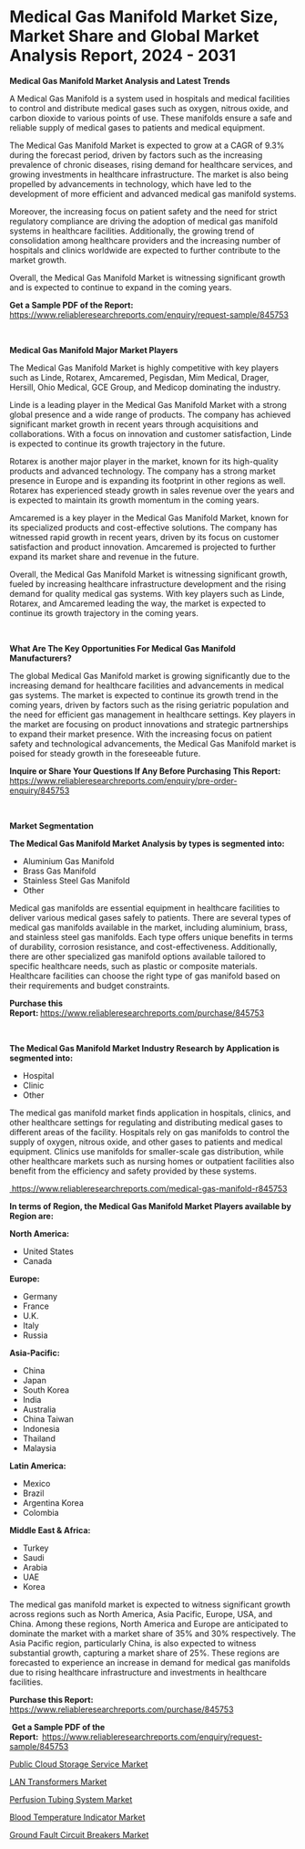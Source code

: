 <p><h1>Medical Gas Manifold Market Size, Market Share and Global Market Analysis Report, 2024 - 2031</h1></p><p><strong>Medical Gas Manifold Market Analysis and Latest Trends</strong></p>
<p><p>A Medical Gas Manifold is a system used in hospitals and medical facilities to control and distribute medical gases such as oxygen, nitrous oxide, and carbon dioxide to various points of use. These manifolds ensure a safe and reliable supply of medical gases to patients and medical equipment.</p><p>The Medical Gas Manifold Market is expected to grow at a CAGR of 9.3% during the forecast period, driven by factors such as the increasing prevalence of chronic diseases, rising demand for healthcare services, and growing investments in healthcare infrastructure. The market is also being propelled by advancements in technology, which have led to the development of more efficient and advanced medical gas manifold systems.</p><p>Moreover, the increasing focus on patient safety and the need for strict regulatory compliance are driving the adoption of medical gas manifold systems in healthcare facilities. Additionally, the growing trend of consolidation among healthcare providers and the increasing number of hospitals and clinics worldwide are expected to further contribute to the market growth.</p><p>Overall, the Medical Gas Manifold Market is witnessing significant growth and is expected to continue to expand in the coming years.</p></p>
<p><strong>Get a Sample PDF of the Report:&nbsp;</strong> <a href="https://www.reliableresearchreports.com/enquiry/request-sample/845753">https://www.reliableresearchreports.com/enquiry/request-sample/845753</a></p>
<p>&nbsp;</p>
<p><strong>Medical Gas Manifold Major Market Players</strong></p>
<p><p>The Medical Gas Manifold Market is highly competitive with key players such as Linde, Rotarex, Amcaremed, Pegisdan, Mim Medical, Drager, Hersill, Ohio Medical, GCE Group, and Medicop dominating the industry.</p><p>Linde is a leading player in the Medical Gas Manifold Market with a strong global presence and a wide range of products. The company has achieved significant market growth in recent years through acquisitions and collaborations. With a focus on innovation and customer satisfaction, Linde is expected to continue its growth trajectory in the future.</p><p>Rotarex is another major player in the market, known for its high-quality products and advanced technology. The company has a strong market presence in Europe and is expanding its footprint in other regions as well. Rotarex has experienced steady growth in sales revenue over the years and is expected to maintain its growth momentum in the coming years.</p><p>Amcaremed is a key player in the Medical Gas Manifold Market, known for its specialized products and cost-effective solutions. The company has witnessed rapid growth in recent years, driven by its focus on customer satisfaction and product innovation. Amcaremed is projected to further expand its market share and revenue in the future.</p><p>Overall, the Medical Gas Manifold Market is witnessing significant growth, fueled by increasing healthcare infrastructure development and the rising demand for quality medical gas systems. With key players such as Linde, Rotarex, and Amcaremed leading the way, the market is expected to continue its growth trajectory in the coming years.</p></p>
<p>&nbsp;</p>
<p><strong>What Are The Key Opportunities For Medical Gas Manifold Manufacturers?</strong></p>
<p><p>The global Medical Gas Manifold market is growing significantly due to the increasing demand for healthcare facilities and advancements in medical gas systems. The market is expected to continue its growth trend in the coming years, driven by factors such as the rising geriatric population and the need for efficient gas management in healthcare settings. Key players in the market are focusing on product innovations and strategic partnerships to expand their market presence. With the increasing focus on patient safety and technological advancements, the Medical Gas Manifold market is poised for steady growth in the foreseeable future.</p></p>
<p><strong>Inquire or Share Your Questions If Any Before Purchasing This Report:</strong> <a href="https://www.reliableresearchreports.com/enquiry/pre-order-enquiry/845753">https://www.reliableresearchreports.com/enquiry/pre-order-enquiry/845753</a></p>
<p>&nbsp;</p>
<p><strong>Market Segmentation</strong></p>
<p><strong>The Medical Gas Manifold Market Analysis by types is segmented into:</strong></p>
<p><ul><li>Aluminium Gas Manifold</li><li>Brass Gas Manifold</li><li>Stainless Steel Gas Manifold</li><li>Other</li></ul></p>
<p><p>Medical gas manifolds are essential equipment in healthcare facilities to deliver various medical gases safely to patients. There are several types of medical gas manifolds available in the market, including aluminium, brass, and stainless steel gas manifolds. Each type offers unique benefits in terms of durability, corrosion resistance, and cost-effectiveness. Additionally, there are other specialized gas manifold options available tailored to specific healthcare needs, such as plastic or composite materials. Healthcare facilities can choose the right type of gas manifold based on their requirements and budget constraints.</p></p>
<p><strong>Purchase this Report:&nbsp;</strong><a href="https://www.reliableresearchreports.com/purchase/845753">https://www.reliableresearchreports.com/purchase/845753</a></p>
<p>&nbsp;</p>
<p><strong>The Medical Gas Manifold Market Industry Research by Application is segmented into:</strong></p>
<p><ul><li>Hospital</li><li>Clinic</li><li>Other</li></ul></p>
<p><p>The medical gas manifold market finds application in hospitals, clinics, and other healthcare settings for regulating and distributing medical gases to different areas of the facility. Hospitals rely on gas manifolds to control the supply of oxygen, nitrous oxide, and other gases to patients and medical equipment. Clinics use manifolds for smaller-scale gas distribution, while other healthcare markets such as nursing homes or outpatient facilities also benefit from the efficiency and safety provided by these systems.</p></p>
<p><a href="https://www.reliableresearchreports.com/medical-gas-manifold-r845753">&nbsp;https://www.reliableresearchreports.com/medical-gas-manifold-r845753</a></p>
<p><strong>In terms of Region, the Medical Gas Manifold Market Players available by Region are:</strong></p>
<p>
    <p> <strong> North America: </strong>
        <ul>
            <li>United States</li>
            <li>Canada</li>
        </ul>
        </p> 
    <p> <strong> Europe: </strong>
        <ul>
            <li>Germany</li>
            <li>France</li>
            <li>U.K.</li>
            <li>Italy</li>
            <li>Russia</li>
        </ul>
        </p> 
    <p> <strong> Asia-Pacific: </strong>
        <ul>
            <li>China</li>
            <li>Japan</li>
            <li>South Korea</li>
            <li>India</li>
            <li>Australia</li>
            <li>China Taiwan</li>
            <li>Indonesia</li>
            <li>Thailand</li>
            <li>Malaysia</li>
        </ul>
        </p> 
    <p> <strong> Latin America: </strong>
        <ul>
            <li>Mexico</li>
            <li>Brazil</li>
            <li>Argentina Korea</li>
            <li>Colombia</li>
        </ul>
        </p> 
    <p> <strong> Middle East & Africa: </strong>
        <ul>
            <li>Turkey</li>
            <li>Saudi</li>
            <li>Arabia</li>
            <li>UAE</li>
            <li>Korea</li>
        </ul>
    </p>
    </p>
<p><p>The medical gas manifold market is expected to witness significant growth across regions such as North America, Asia Pacific, Europe, USA, and China. Among these regions, North America and Europe are anticipated to dominate the market with a market share of 35% and 30% respectively. The Asia Pacific region, particularly China, is also expected to witness substantial growth, capturing a market share of 25%. These regions are forecasted to experience an increase in demand for medical gas manifolds due to rising healthcare infrastructure and investments in healthcare facilities.</p></p>
<p><strong>Purchase this Report: </strong><a href="https://www.reliableresearchreports.com/purchase/845753">https://www.reliableresearchreports.com/purchase/845753</a></p>
<p>&nbsp;<strong>Get a Sample PDF of the Report:&nbsp;&nbsp;</strong><a href="https://www.reliableresearchreports.com/enquiry/request-sample/845753">https://www.reliableresearchreports.com/enquiry/request-sample/845753</a></p>
<p><strong></strong></p>
<p><p><a href="https://issuu.com/reportprime-2/docs/public-cloud-storage-service-market-size-2030.pptx">Public Cloud Storage Service Market</a></p><p><a href="https://medium.com/@colin.burgess8756/future-trends-in-global-lan-transformers-market-market-insights-and-analysis-from-2024-to-2031-in-8e45e979c301">LAN Transformers Market</a></p><p><a href="https://github.com/dmmanir420/Market-Research-Report-List-2/blob/main/perfusion-tubing-system-market.md">Perfusion Tubing System Market</a></p><p><a href="https://github.com/gcimaudf65/Market-Research-Report-List-2/blob/main/blood-temperature-indicator-market.md">Blood Temperature Indicator Market</a></p><p><a href="https://medium.com/@max.sanderson5645/ground-fault-circuit-breakers-market-a-global-and-regional-analysis-2024-2031-22608c3a2048">Ground Fault Circuit Breakers Market</a></p></p>